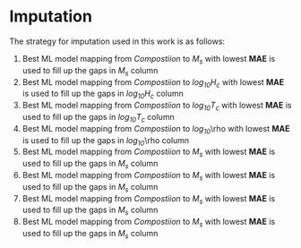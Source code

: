 # Imputation

The strategy for imputation used in this work is as follows:
1. Best ML model mapping from *Compostiion* to *M<sub>s</sub>* with lowest **MAE** is used to fill up the gaps in *M<sub>s</sub>* column
2. Best ML model mapping from *Compostiion* to *log<sub>10</sub>H<sub>c</sub>* with lowest **MAE** is used to fill up the gaps in *log<sub>10</sub>H<sub>c</sub>* column
3. Best ML model mapping from *Compostiion* to *log<sub>10</sub>T<sub>c</sub>* with lowest **MAE** is used to fill up the gaps in *log<sub>10</sub>T<sub>c</sub>* column
4. Best ML model mapping from *Compostiion* to *log<sub>10</sub>*\rho with lowest **MAE** is used to fill up the gaps in *log<sub>10</sub>*\rho column
5. Best ML model mapping from *Compostiion* to *M<sub>s</sub>* with lowest **MAE** is used to fill up the gaps in *M<sub>s</sub>* column
6. Best ML model mapping from *Compostiion* to *M<sub>s</sub>* with lowest **MAE** is used to fill up the gaps in *M<sub>s</sub>* column
7. Best ML model mapping from *Compostiion* to *M<sub>s</sub>* with lowest **MAE** is used to fill up the gaps in *M<sub>s</sub>* column
8. Best ML model mapping from *Compostiion* to *M<sub>s</sub>* with lowest **MAE** is used to fill up the gaps in *M<sub>s</sub>* column
